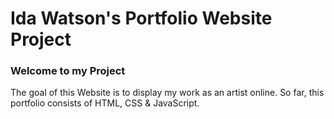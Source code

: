 # Ida Watson's Portfolio Website Project

### Welcome to my Project

The goal of this Website is to display my work as an artist online.
So far, this portfolio consists of HTML, CSS & JavaScript.
